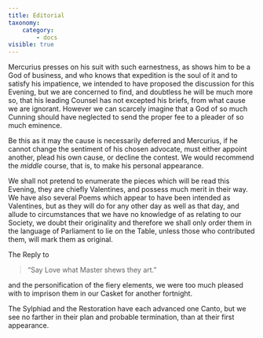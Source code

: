 ```yaml
---
title: Editorial
taxonomy:
    category:
        - docs
visible: true
---
```


Mercurius presses on his suit with such earnestness, as shows him to be a God of business, and who knows that expedition is the soul of it and to satisfy his impatience, we intended to have proposed the discussion for this Evening, but we are concerned to find, and doubtless he will be much more so, that his leading Counsel has not excepted his briefs, from what cause we are ignorant. However we can scarcely imagine that a God of so much Cunning should have neglected to send the proper fee to a pleader of so much eminence.

Be this as it may the cause is necessarily deferred and Mercurius, if he cannot change the sentiment of his chosen advocate, must either appoint another, plead his own cause, or decline the contest. We would recommend the *middle* course, that is, to make his personal appearance.

We shall not pretend to enumerate the pieces which will be read this Evening, they are chiefly Valentines, and possess much merit in their way. We have also several Poems which appear to have been intended as Valentines, but as they will do for any other day as well as that day, and allude to circumstances that we have no knowledge of as relating to our Society, we doubt their originality and therefore we shall only order them in the language of Parliament to lie on the Table, unless those who contributed them, will mark them as original.

The Reply to

> “Say Love what Master shews they art.”

and the personification of the fiery elements, we were too much pleased with to imprison them in our Casket for another fortnight.

The Sylphiad and the Restoration have each advanced one Canto, but we see no farther in their plan and probable termination, than at their first appearance.
